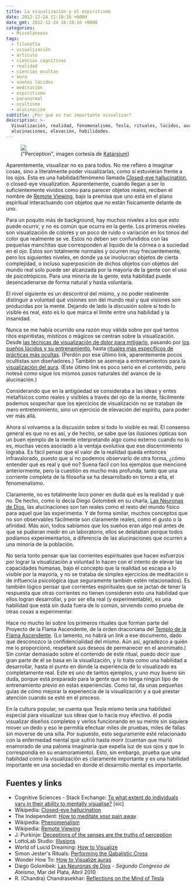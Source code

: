 ```yaml
---
title: La visualización y el espiritismo
date: 2012-12-24 11:10:16 +0000
date_gmt: 2012-12-24 16:10:16 +0000
categories:
  - Miscelaneous
tags:
  - filosofía
  - visualización
  - artículo
  - ciencias cognitivas
  - realidad
  - ciencias ocultas
  - aura
  - sueños lúcidos
  - meditación
  - espiritismo
  - paranormal
  - ocultismo
  - alucinación
subtitle: ¿Por qué es tan importante visualizar?
description: >-
  Visualización, realidad, fenomenalismo, Tesla, rituales, lúcidos, auriculares,
  alucinaciones, elevación, habilidades.
---
```



<figure class="align-center">
  <img src="{{ site.baseurl }}/assets/perceptionsmall.jpg" />
  <figcaption>("Perception", imagen cortesía de <a title="Katarsium" href="http://katarsium.deviantart.com/art/Perception-326922394" target="_blank">Katarsium</a>)</figcaption>
</figure> 

Aparentemente, visualizar no es para todos. No me refiero a imaginar cosas, sino a literalmente poder visualizarlas, como si estuvieran frente a los ojos. Esta es una habilidad/fenómeno llamada [Closed-eye hallucination](http://en.wikipedia.org/wiki/Closed-eye_hallucination), o closed-eye visualization. Aparentemente, cuando llegan a ser lo suficientemente vívidos como para parecer objetos reales, reciben el nombre de [Remote Viewing](http://en.wikipedia.org/wiki/Remote_viewing), bajo la premisa que uno está en el plano espiritual interactuando con objetos que no están físicamente delante de uno.

Para un poquito más de background, hay muchos niveles a los que esto puede ocurrir, y no es común que ocurra en la gente. Los primeros niveles son visualización de colores y un poco de ruido o variación en los tonos del color que realmente se ve. Estos no deben ser confundidos con las pequeñas manchitas que corresponden al líquido de la córnea o a suciedad en el ojo. Estos son totalmente normales y ocurren muy frecuentemente, pero los siguientes niveles, en donde ya se involucran objetos de cierta complejidad, o incluso superposición de dichos objetos con objetos del mundo real solo puede ser alcanzada por la mayoría de la gente con el uso de psicotrópicos. Para una minoría de la gente, esta habilidad puede desencadenarse de forma natural y hasta voluntaria.

<!--more-->

El nivel siguiente es un descontrol del mismo, y no poder realmente distinguir a voluntad qué visiones son del mundo real y qué visiones son producidas por la mente. Dejando de lado la discusión sobre si todo lo visible es real, esto es lo que marca el límite entre una habilidad y la insanidad.

Nunca se me había ocurrido una razón muy válida sobre por qué tantos ritos espiritistas, místicos o mágicos se centran sobre la visualización. Desde [las técnicas de visualización de dolor para mitigarlo](http://www.independent.co.uk/life-style/health-and-families/health-news/how-to-meditate-your-pain-away-1922082.html), pasando por [los sueños lúcidos y su entrenamiento](http://www.world-of-lucid-dreaming.com/how-to-visualize.html), hasta [rituales más específicos de prácticas más ocultas](http://anubis4_2000.tripod.com/Symbolicon/Rituals/QabalisticCross1.htm). (Perdón por ese último link, aparentemente pocos ocultistas son diseñadores.) También se asemeja a entrenamientos para la [visualización del aura](http://new-age.wonderhowto.com/how-to/visualize-auras-340676/). (Este último link es poco serio en el contenido, pero notesé como sigue los mismos pasos naturales del avance de la alucinación.)

Considerando que en la antig&uuml;edad se consideraba a las ideas y entes metafísicos como reales y visibles a través del ojo de la mente, fácilmente podemos sospechar que los ejercicios de visualización no se trataban de mero entretenimiento, sino un ejercicio de elevación del espíritu, para poder ver más allá.

Ahora sí volvamos a la discusión sobre si todo lo visible es real. El consenso general es que no es así, y de hecho, se sabe que las ilusiones ópticas son un buen ejemplo de la mente interpretando algo como externo cuando no lo es, muchas veces asociado a la ventaja evolutiva que ese discernimiento lograba. Es fácil pensar que el valor de la realidad queda entonces infravalorado, puesto que si no podemos observarlo de otra forma,  ¿cómo entender qué es real y qué no? Suena fácil con los ejemplos que mencioné anteriormente, pero la cuestión es mucho más profunda, tanto que una corriente completa de la filosofía se ha desarrollado en torno a ella, el fenomenalismo.

Claramente, no es totalmente loco poner en duda qué es la realidad y qué no. De hecho, como lo decía Diego Golombek en su charla, [Las Neuronas de Dios](https://vimeo.com/15994164), las alucinaciones son tan reales como el resto del mundo físico para aquel que las experimenta. Y de forma similar, muchos conceptos que no son observables fácilmente son claramente reales, como el gusto o la afinidad. Más aún, todos sabíamos que los sueños eran algo real antes de que se pudieran medir en un laboratorio, ellos se delataban porque todos podíamos experimentarlos, a diferencia de las alucinaciones que ocurren a una minoría de la población.

No sería tonto pensar que las corrientes espirituales que hacen esfuerzos por lograr la visualización a voluntad lo hacen con el intento de elevar las capacidades humanas, bajo el concepto que la realidad se escapa a lo visible por la mayoría, y no se trataba de simples ejercicios de meditación o de influencia psicológica (que seguramente también estén relacionados). Es también lógico pensar que corrientes espirituales que se jactan de tener la respuesta que otras corrientes no tienen consideren esto una habilidad que ellos logran desarrollar, y por ser ella real (y experimentable), es una habilidad que está sin duda fuera de lo común, sirviendo como prueba de otras cosas a experimentar.

Hace no mucho leí sobre los primeros rituales que forman parte del Proyecto de la Flama Ascendente, de la orden draconiana del [Templo de la Flama Ascendente](http://www.ascendingflame.com/affiliation.html). (Lo lamento, no habrá un link a ese documento, dado que desconozco la confidencialidad del mismo. Aún así, agradezco a quién me lo proporcionó, respetaré sus deseos de permanecer en el anonimato.) Sin contar demasiado sobre el contenido de este ritual, puedo decir que gran parte de él se basa en la visualización, y lo trata como una habilidad a desarrollar, hasta el punto en donde la experiencia de lo visualizado es completamente real. Este es uno de tantos ejemplos, y uno muy bueno sin duda, porque está preparado para la gente que no tenga ningún tipo de entrenamiento previo en estas experiencias. Como tal, da unas pequeñas guías de cómo mejorar la experiencia de la visualización y a qué prestar atención cuando se esté en el proceso.

En la cultura popular, se cuenta que  Tesla mismo tenía una habilidad especial para visualizar sus ideas que lo hacía muy efectivo. él podía visualizar diseños completos y verlos funcionando en su mente sin siquiera mover un dedo y eso le permitía efectuar miles de pruebas, miles de fallas sin moverse de una silla. Por supuesto, esto seguramente esté relacionado con la enfermedad mental que sufrió hasta morir (cuentan que murió enamorado de una paloma imaginaria que expelía luz de sus ojos y que lo correspondía en su enamoramiento). Esto, sin embargo, prueba que una habilidad como la visualización es claramente importante y es una habilidad importante en una sociedad en donde el desarrollo mental es importante.

## Fuentes y links

- Cognitive Sciences - Stack Exchange: [To what extent do individuals vary in their ability to mentally visualise?](http://cogsci.stackexchange.com/q/1932/43) [sic]
- Wikipedia: [Closed-eye hallucination](http://en.wikipedia.org/wiki/Closed-eye_hallucination)
- The Independent: [How to meditate your pain away](http://www.independent.co.uk/life-style/health-and-families/health-news/how-to-meditate-your-pain-away-1922082.html)
- Wikipedia: [Phenomenalism](http://en.wikipedia.org/wiki/Phenomenalism)
- Wikipedia: [Remote Viewing](http://en.wikipedia.org/wiki/Remote_viewing)
- J. Purkinje: [Deceptions of the senses are the truths of perception](http://people.cornellcollege.edu/dsherman/illusions/index.html)
- LottoLab Studio: [Illusions](http://www.lottolab.org/articles/illusionsoflight.asp)
- World of Lucid Dreaming: [How to Visualize](http://www.world-of-lucid-dreaming.com/how-to-visualize.html)
- Simon Jester's Rituals: [Performing the Qabalistic Cross](http://anubis4_2000.tripod.com/Symbolicon/Rituals/QabalisticCross1.htm)
- Wonder How To: [How to Visualize auras](http://new-age.wonderhowto.com/how-to/visualize-auras-340676/)
- Diego Golombek: [Las Neuronas de Dios](https://vimeo.com/15994164) - _Segundo Congreso de Ateísmo_, Mar del Plata, Abril 2010
- R. (Chandra) Chandrasekhar: [Reflections on the Mind of Tesla](http://www.ee.uwa.edu.au/~chandra/Downloads/Tesla/MindOfTesla.html)

